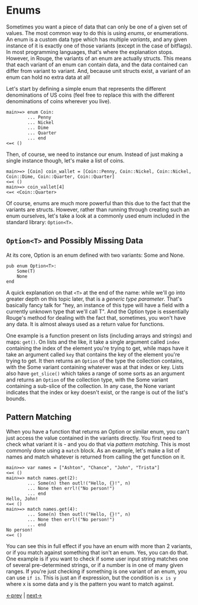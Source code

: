 # Enums

Sometimes you want a piece of data that can only be one of a given set of values. The most common way to do this is using _enums_, or enumerations. An enum is a custom data type which has multiple _variants_, and any given instance of it is exactly one of those variants (except in the case of bitflags). In most programming languages, that's where the explanation stops. However, in Rouge, the variants of an enum are actually structs. This means that each variant of an enum can contain data, and the data contained can differ from variant to variant. And, because unit structs exist, a variant of an enum can hold no extra data at all!

Let's start by defining a simple enum that represents the different denominations of US coins (feel free to replace this with the different denominations of coins wherever you live).

```
main>=> enum Coin:
		... Penny
		... Nickel
		... Dime
		... Quarter
		... end
<=< ()
```

Then, of course, we need to instance our enum. Instead of just making a single instance though, let's make a list of coins.

```
main>=> [Coin] coin_wallet = [Coin::Penny, Coin::Nickel, Coin::Nickel, Coin::Dime, Coin::Quarter, Coin::Quarter]
<=< ()
main>=> coin_vallet[4]
<=< <Coin::Quarter>
```

Of course, enums are much more powerful than this due to the fact that the variants are structs. However, rather than running through creating such an enum ourselves, let's take a look at a commonly used enum included in the standard library: `Option<T>`.

## `Option<T>` and Possibly Missing Data

At its core, Option is an enum defined with two variants: Some and None.

```rouge
pub enum Option<T>:
	Some(T)
	None
end
```

A quick explanation on that `<T>` at the end of the name: while we'll go into greater depth on this topic later, that is a _generic type parameter_. That's basically fancy talk for "hey, an instance of this type will have a field with a currently unknown type that we'll call T". And the Option type is essentially Rouge's method for dealing with the fact that, sometimes, you won't have any data. It is almost always used as a return value for functions.

One example is a function present on lists (including arrays and strings) and maps: `get()`. On lists and the like, it take a single argument called `index` containing the index of the element you're trying to get, while maps have it take an argument called `key` that contains the key of the element you're trying to get. It then returns an `Option` of the type the collection contains, with the Some variant containing whatever was at that index or key. Lists also have `get_slice()` which takes a range of some sorts as an argument and returns an `Option` of the collection type, with the Some variant containing a sub-slice of the collection. In any case, the None variant indicates that the index or key doesn't exist, or the range is out of the list's bounds.

## Pattern Matching

When you have a function that returns an Option or similar enum, you can't just access the value contained in the variants directly. You first need to check what variant it is - and you do that via _pattern matching_. This is most commonly done using a `match` block. As an example, let's make a list of names and match whatever is returned from calling the get function on it.

```
main>=> var names = ["Ashton", "Chance", "John", "Trista"]
<=< ()
main>=> match names.get(2):
		... Some(n) then outl!("Hello, {}!", n)
		... None then errl!("No person!")
		... end
Hello, John!
<=< ()
main>=> match names.get(4):
		... Some(n) then outl!("Hello, {}!", n)
		... None then errl!("No person!")
		... end
No person!
<=< ()
```

You can see this in full effect if you have an enum with more than 2 variants, or if you match against something that isn't an enum. Yes, you can do that. One example is if you want to check if some user input string matches one of several pre-determined strings, or if a number is in one of many given ranges. If you're just checking if something is one variant of an enum, you can use `if is`. This is just an if expression, but the condition is `x is y` where x is some data and y is the pattern you want to match against.

[<-prev](6_structs.md) | [next->](8_projects.md)
